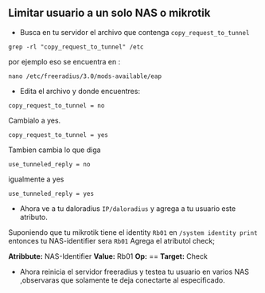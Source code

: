 ## Limitar usuario a un solo NAS o mikrotik

- Busca en tu servidor el archivo que contenga `copy_request_to_tunnel`

```
grep -rl "copy_request_to_tunnel" /etc
```

por ejemplo eso se encuentra en :
```
nano /etc/freeradius/3.0/mods-available/eap
```
- Edita el archivo y donde encuentres:
```
copy_request_to_tunnel = no
```
Cambialo a yes.
```
copy_request_to_tunnel = yes
```
Tambien cambia lo que diga 
```
use_tunneled_reply = no
```
igualmente a yes
```
use_tunneled_reply = yes
```
- Ahora ve a tu daloradius `IP/daloradius` y agrega a tu usuario este atributo.

Suponiendo que tu mikrotik tiene el identity `Rb01` en `/system identity print` entonces tu NAS-identifier sera `Rb01`
Agrega el atributol check;

**Atribbute:** NAS-Identifier
**Value:** Rb01
**Op:** ==
**Target:** Check

- Ahora reinicia el servidor freeradius y testea tu usuario en varios NAS ,observaras que solamente te deja conectarte al especificado.
